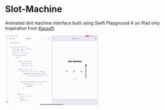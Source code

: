 # Slot-Machine
Animated slot machine interface built using Swift Playground 4 on iPad only
Inspiration from [Kavsoft](https://kavsoft.dev)

<img src="https://raw.githubusercontent.com/Elichartnett/Slot-Machine/main/SlotMachine.gif" alt="1" width="300"/>
